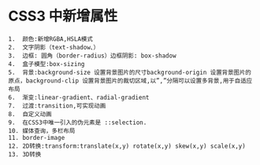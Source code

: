 
# CSS3 中新增属性
    1.  颜色:新增RGBA,HSLA模式
    2.  文字阴影（text-shadow、）
    3.  边框: 圆角（border-radius）边框阴影: box-shadow
    4.  盒子模型:box-sizing
    5.  背景:background-size 设置背景图片的尺寸background-origin 设置背景图片的原点，background-clip 设置背景图片的裁切区域,以”,”分隔可以设置多背景,用于自适应布局
    6.  渐变:linear-gradient、radial-gradient
    7.  过渡:transition,可实现动画
    8.  自定义动画
    9.  在CSS3中唯一引入的伪元素是 ::selection.
    10. 媒体查询，多栏布局
    11. border-image
    12. 2D转换:transform:translate(x,y) rotate(x,y) skew(x,y) scale(x,y)
    13. 3D转换


 